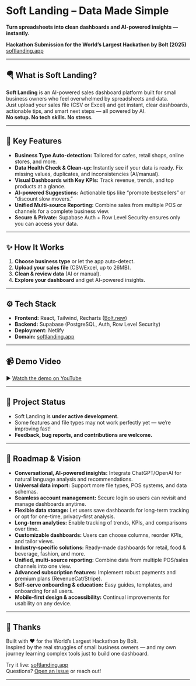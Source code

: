# Soft Landing – Data Made Simple

**Turn spreadsheets into clean dashboards and AI-powered insights — instantly.**

**Hackathon Submission for the World’s Largest Hackathon by Bolt (2025)**  
[softlanding.app](https://softlanding.app)

---

## 🪂 What is Soft Landing?

**Soft Landing** is an AI-powered sales dashboard platform built for small business owners who feel overwhelmed by spreadsheets and data.  
Just upload your sales file (CSV or Excel) and get instant, clear dashboards, actionable tips, and smart next steps — all powered by AI.  
**No setup. No tech skills. No stress.**

---

## 🌟 Key Features

- **Business Type Auto-detection:** Tailored for cafes, retail shops, online stores, and more.
- **Data Health Check & Clean-up:** Instantly see if your data is ready. Fix missing values, duplicates, and inconsistencies (AI/manual).
- **Visual Dashboards with Key KPIs:** Track revenue, trends, and top products at a glance.
- **AI-powered Suggestions:** Actionable tips like “promote bestsellers” or “discount slow movers.”
- **Unified Multi-source Reporting:** Combine sales from multiple POS or channels for a complete business view.
- **Secure & Private:** Supabase Auth + Row Level Security ensures only you can access your data.

---

## ✨ How It Works

1. **Choose business type** or let the app auto-detect.
2. **Upload your sales file** (CSV/Excel, up to 26MB).
3. **Clean & review data** (AI or manual).
4. **Explore your dashboard** and get AI-powered insights.

---

## ⚙️ Tech Stack

- **Frontend:** React, Tailwind, Recharts ([Bolt.new](https://bolt.new))
- **Backend:** Supabase (PostgreSQL, Auth, Row Level Security)
- **Deployment:** Netlify
- **Domain:** [softlanding.app](https://softlanding.app)

---

## 📹 Demo Video

▶️ [Watch the demo on YouTube](#) <!-- Replace # with your actual video link if available -->

---

## 📝 Project Status

- Soft Landing is **under active development**.
- Some features and file types may not work perfectly yet — we’re improving fast!
- **Feedback, bug reports, and contributions are welcome.**

---

## 🧭 Roadmap & Vision

- **Conversational, AI-powered insights:** Integrate ChatGPT/OpenAI for natural language analysis and recommendations.
- **Universal data import:** Support more file types, POS systems, and data schemas.
- **Seamless account management:** Secure login so users can revisit and manage dashboards anytime.
- **Flexible data storage:** Let users save dashboards for long-term tracking or opt for one-time, privacy-first analysis.
- **Long-term analytics:** Enable tracking of trends, KPIs, and comparisons over time.
- **Customizable dashboards:** Users can choose columns, reorder KPIs, and tailor views.
- **Industry-specific solutions:** Ready-made dashboards for retail, food & beverage, fashion, and more.
- **Unified, multi-source reporting:** Combine data from multiple POS/sales channels into one view.
- **Advanced subscription features:** Implement robust payments and premium plans (RevenueCat/Stripe).
- **Self-serve onboarding & education:** Easy guides, templates, and onboarding for all users.
- **Mobile-first design & accessibility:** Continual improvements for usability on any device.

---

## 🙏 Thanks

Built with ❤️ for the World’s Largest Hackathon by Bolt.  
Inspired by the real struggles of small business owners — and my own journey learning complex tools just to build one dashboard.

Try it live: [softlanding.app](https://softlanding.app)  
Questions? [Open an issue](#) or reach out!

---
